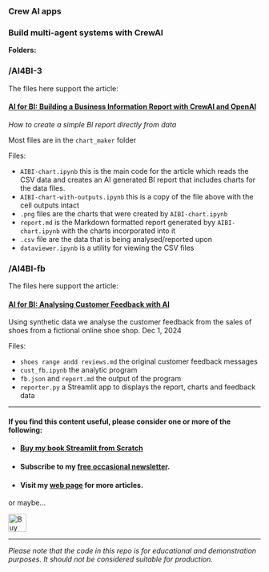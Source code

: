 ### Crew AI apps

### Build multi-agent systems with CrewAI

**Folders:**

### /AI4BI-3

The files here support the article: 

#### [AI for BI: Building a Business Information Report with CrewAI and OpenAI](https://datavizandai.github.io/2024/11/16/AI4BI-2.html)

_How to create a simple BI report directly from data_

Most files are in the ``chart_maker`` folder


Files:

 - ``AIBI-chart.ipynb`` this is the main code for the article which reads the CSV data and creates an AI generated BI report that includes charts for the data files.
 - ``AIBI-chart-with-outputs.ipynb`` this is a copy of the file above with the cell outputs intact
 - ``.png`` files are the charts that were created by  ``AIBI-chart.ipynb``
 - ``report.md`` is the Markdown formatted report generated byy ``AIBI-chart.ipynb`` with the charts incorporated into it 
 - ``.csv`` file are the data that is being analysed/reported upon
 - ``dataviewer.ipynb`` is a utility for viewing the CSV files


### /AI4BI-fb

The files here support the article: 

#### [AI for BI: Analysing Customer Feedback with AI](https://datavizandai.github.io/2024/12/01/AI4BI-Analysing-Customer-Feedback-with-AI.html)

Using synthetic data we analyse the customer feedback from the sales of shoes from a fictional online shoe shop.
Dec 1, 2024

Files:

- ``shoes range andd reviews.md`` the original customer feedback messages 
- ``cust_fb.ipynb`` the analytic program
- ``fb.json`` and ``report.md`` the output of the program
- ``reporter.py`` a Streamlit app to displays the report, charts and feedback data



---

#### If you find this content useful, please consider one or more of the following:

- #### [Buy my book Streamlit from Scratch](https://alanjones2.github.io/streamlitfromscratch/)
- #### Subscribe to my [free occasional newsletter](https://technofile.substack.com/).
- #### Visit my [web page](alanjones2.github.io) for more articles.

or maybe... 

<a href='https://ko-fi.com/M4M64THKG' target='_blank'><img height='36' style='border:0px;height:36px;' src='https://storage.ko-fi.com/cdn/kofi2.png?v=3' border='0' alt='Buy Me a Coffee at ko-fi.com' /></a>

---

_Please note that the code in this repo is for educational and demonstration purposes. It should not be considered suitable for production._
